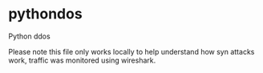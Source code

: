 # pythondos
Python ddos

Please note this file only works locally to help understand how syn attacks work, traffic was monitored using wireshark. 
